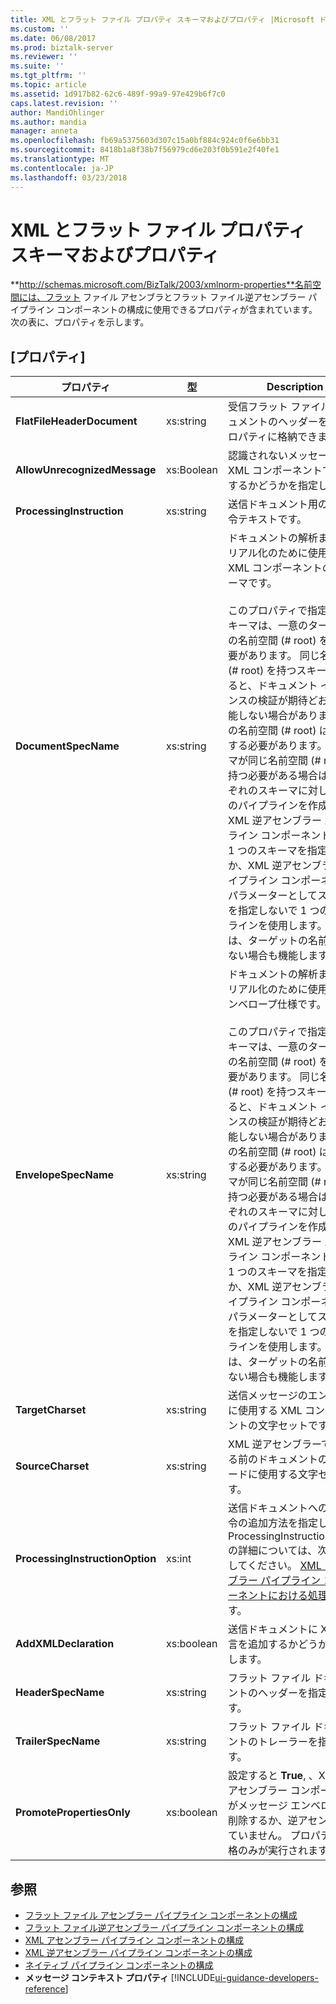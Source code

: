 ```yaml
---
title: XML とフラット ファイル プロパティ スキーマおよびプロパティ |Microsoft ドキュメント
ms.custom: ''
ms.date: 06/08/2017
ms.prod: biztalk-server
ms.reviewer: ''
ms.suite: ''
ms.tgt_pltfrm: ''
ms.topic: article
ms.assetid: 1d917b82-62c6-489f-99a9-97e429b6f7c0
caps.latest.revision: ''
author: MandiOhlinger
ms.author: mandia
manager: anneta
ms.openlocfilehash: fb69a5375603d307c15a0bf884c924c0f6e6bb31
ms.sourcegitcommit: 8418b1a8f38b7f56979cd6e203f0b591e2f40fe1
ms.translationtype: MT
ms.contentlocale: ja-JP
ms.lasthandoff: 03/23/2018
---
```

# <a name="xml-and-flat-file-property-schema-and-properties"></a>XML とフラット ファイル プロパティ スキーマおよびプロパティ
**http://schemas.microsoft.com/BizTalk/2003/xmlnorm-properties**名前空間には、フラット ファイル アセンブラとフラット ファイル逆アセンブラー パイプライン コンポーネントの構成に使用できるプロパティが含まれています。 次の表に、プロパティを示します。  

## <a name="properties-list"></a>[プロパティ]
  
|プロパティ|型|Description|  
|--------------|----------|-----------------|  
|**FlatFileHeaderDocument**|xs:string|受信フラット ファイル ドキュメントのヘッダーをこのプロパティに格納できます。|  
|**AllowUnrecognizedMessage**|xs:Boolean|認識されないメッセージを XML コンポーネントで処理するかどうかを指定します。|  
|**ProcessingInstruction**|xs:string|送信ドキュメント用の処理命令テキストです。|  
|**DocumentSpecName**|xs:string|ドキュメントの解析またはシリアル化のために使用する XML コンポーネントのスキーマです。<br /><br /> このプロパティで指定するスキーマは、一意のターゲットの名前空間 (# root) を持つ必要があります。 同じ名前空間 (# root) を持つスキーマがあると、ドキュメント インスタンスの検証が期待どおりに機能しない場合があります。 この名前空間 (# root) は一意にする必要があります。  スキーマが同じ名前空間 (# root) を持つ必要がある場合は、それぞれのスキーマに対して別々のパイプラインを作成して XML 逆アセンブラー パイプライン コンポーネントごとに 1 つのスキーマを指定するか、XML 逆アセンブラー パイプライン コンポーネントのパラメーターとしてスキーマを指定しないで 1 つのパイプラインを使用します。  これは、ターゲットの名前空間がない場合も機能します。|  
|**EnvelopeSpecName**|xs:string|ドキュメントの解析またはシリアル化のために使用するエンベロープ仕様です。<br /><br /> このプロパティで指定するスキーマは、一意のターゲットの名前空間 (# root) を持つ必要があります。 同じ名前空間 (# root) を持つスキーマがあると、ドキュメント インスタンスの検証が期待どおりに機能しない場合があります。 この名前空間 (# root) は一意にする必要があります。  スキーマが同じ名前空間 (# root) を持つ必要がある場合は、それぞれのスキーマに対して別々のパイプラインを作成して XML 逆アセンブラー パイプライン コンポーネントごとに 1 つのスキーマを指定するか、XML 逆アセンブラー パイプライン コンポーネントのパラメーターとしてスキーマを指定しないで 1 つのパイプラインを使用します。  これは、ターゲットの名前空間がない場合も機能します。|  
|**TargetCharset**|xs:string|送信メッセージのエンコードに使用する XML コンポーネントの文字セットです。|  
|**SourceCharset**|xs:string|XML 逆アセンブラーで処理する前のドキュメントのエンコードに使用する文字セットです。|  
|**ProcessingInstructionOption**|xs:int|送信ドキュメントへの処理命令の追加方法を指定します。 ProcessingInstructionOption の詳細については、次を参照してください。 [XML アセンブラー パイプライン コンポーネントにおける処理命令](../core/processing-instructions-in-the-xml-assembler-pipeline-component.md)です。|  
|**AddXMLDeclaration**|xs:boolean|送信ドキュメントに XML 宣言を追加するかどうかを指定します。|  
|**HeaderSpecName**|xs:string|フラット ファイル ドキュメントのヘッダーを指定します。|  
|**TrailerSpecName**|xs:string|フラット ファイル ドキュメントのトレーラーを指定します。|  
|**PromotePropertiesOnly**|xs:boolean|設定すると **True**, 、XML 逆アセンブラー コンポーネントがメッセージ エンベロープを削除するか、逆アセンブルしていません。 プロパティの昇格のみが実行されます。|  
  
## <a name="see-also"></a>参照  
-  [フラット ファイル アセンブラー パイプライン コンポーネントの構成](../core/how-to-configure-the-flat-file-assembler-pipeline-component.md)   
-  [フラット ファイル逆アセンブラー パイプライン コンポーネントの構成](../core/how-to-configure-the-flat-file-disassembler-pipeline-component.md)   
-  [XML アセンブラー パイプライン コンポーネントの構成](../core/how-to-configure-the-xml-assembler-pipeline-component.md)   
-  [XML 逆アセンブラー パイプライン コンポーネントの構成](../core/how-to-configure-the-xml-disassembler-pipeline-component.md)   
-  [ネイティブ パイプライン コンポーネントの構成](../core/configuring-native-pipeline-components.md)   
-  **メッセージ コンテキスト プロパティ** [!INCLUDE[ui-guidance-developers-reference](../includes/ui-guidance-developers-reference.md)]